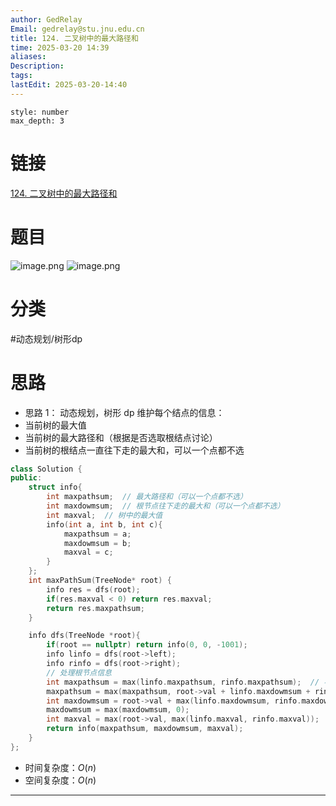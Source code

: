 ```yaml
---
author: GedRelay
Email: gedrelay@stu.jnu.edu.cn
title: 124. 二叉树中的最大路径和
time: 2025-03-20 14:39
aliases: 
Description: 
tags: 
lastEdit: 2025-03-20-14:40
---
```


```toc
style: number
max_depth: 3
```

# 链接
[124. 二叉树中的最大路径和](https://leetcode.cn/problems/binary-tree-maximum-path-sum/) 

# 题目
![image.png](https://ged-pic-bed.oss-cn-guangzhou.aliyuncs.com/img/202503201439932.png)
![image.png](https://ged-pic-bed.oss-cn-guangzhou.aliyuncs.com/img/202503201440505.png)


# 分类
#动态规划/树形dp 

# 思路
- 思路 1：
动态规划，树形 dp
维护每个结点的信息：
- 当前树的最大值
- 当前树的最大路径和（根据是否选取根结点讨论）
- 当前树的根结点一直往下走的最大和，可以一个点都不选

```cpp
class Solution {
public:
    struct info{
        int maxpathsum;  // 最大路径和（可以一个点都不选）
        int maxdowmsum;  // 根节点往下走的最大和（可以一个点都不选）
        int maxval;  // 树中的最大值
        info(int a, int b, int c){
            maxpathsum = a;
            maxdowmsum = b;
            maxval = c;
        }
    };
    int maxPathSum(TreeNode* root) {
        info res = dfs(root);
        if(res.maxval < 0) return res.maxval;
        return res.maxpathsum;
    }

    info dfs(TreeNode *root){
        if(root == nullptr) return info(0, 0, -1001);
        info linfo = dfs(root->left);
        info rinfo = dfs(root->right);
        // 处理根节点信息
        int maxpathsum = max(linfo.maxpathsum, rinfo.maxpathsum);  // 不经过根结点
        maxpathsum = max(maxpathsum, root->val + linfo.maxdowmsum + rinfo.maxdowmsum); // 经过根结点
        int maxdowmsum = root->val + max(linfo.maxdowmsum, rinfo.maxdowmsum);
        maxdowmsum = max(maxdowmsum, 0);
        int maxval = max(root->val, max(linfo.maxval, rinfo.maxval));
        return info(maxpathsum, maxdowmsum, maxval);
    }
};
```


- 时间复杂度：${O\left( n \right)  }$ 
- 空间复杂度：${O\left( n \right)  }$ 


---


